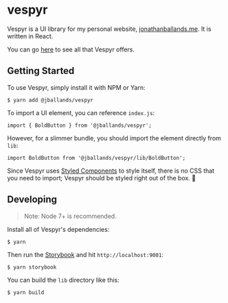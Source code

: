# vespyr

Vespyr is a UI library for my personal website,  [jonathanballands.me](github.com/jballands/jonthanballands.me). 
It is written in React.

You can go [here]() to see all that Vespyr offers.

## Getting Started

To use Vespyr, simply install it with NPM or Yarn:

```
$ yarn add @jballands/vespyr
```

To import a UI element, you can reference `index.js`:

```
import { BoldButton } from '@jballands/vespyr';
```

However, for a slimmer bundle, you should import the element 
directly from `lib`:

```
import BoldButton from '@jballands/vespyr/lib/BoldButton';
```

Since Vespyr uses [Styled Components](https://github.com/styled-components/styled-components)
to style itself, there is no CSS that you need to import; Vespyr
should be styled right out of the box. :nail_care:

## Developing

> Note: Node 7+ is recommended.

Install all of Vespyr's dependencies:

```
$ yarn
```

Then run the [Storybook](https://github.com/storybooks/storybook)
and hit `http://localhost:9001`:

```
$ yarn storybook
```

You can build the `lib` directory like this:

```
$ yarn build
```